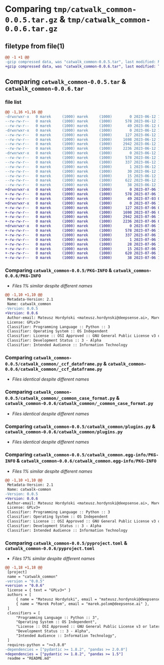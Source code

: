 # Comparing `tmp/catwalk_common-0.0.5.tar.gz` & `tmp/catwalk_common-0.0.6.tar.gz`

## filetype from file(1)

```diff
@@ -1 +1 @@
-gzip compressed data, was "catwalk_common-0.0.5.tar", last modified: Mon Jun 12 14:15:52 2023, max compression
+gzip compressed data, was "catwalk_common-0.0.6.tar", last modified: Thu Jul  6 14:12:54 2023, max compression
```

## Comparing `catwalk_common-0.0.5.tar` & `catwalk_common-0.0.6.tar`

### file list

```diff
@@ -1,16 +1,16 @@
-drwxrwxr-x   0 marek     (1000) marek     (1000)        0 2023-06-12 14:15:52.837417 catwalk_common-0.0.5/
--rw-rw-r--   0 marek     (1000) marek     (1000)      578 2023-06-12 14:15:52.837417 catwalk_common-0.0.5/PKG-INFO
--rw-rw-r--   0 marek     (1000) marek     (1000)       49 2023-06-12 07:47:42.000000 catwalk_common-0.0.5/README.md
-drwxrwxr-x   0 marek     (1000) marek     (1000)        0 2023-06-12 14:15:52.837417 catwalk_common-0.0.5/catwalk_common/
--rw-rw-r--   0 marek     (1000) marek     (1000)      127 2023-06-12 13:38:38.000000 catwalk_common-0.0.5/catwalk_common/__init__.py
--rw-rw-r--   0 marek     (1000) marek     (1000)     1698 2023-06-12 13:38:38.000000 catwalk_common-0.0.5/catwalk_common/_ccf_dataframe.py
--rw-rw-r--   0 marek     (1000) marek     (1000)     2942 2023-06-12 13:38:38.000000 catwalk_common-0.0.5/catwalk_common/_common_case_format.py
--rw-rw-r--   0 marek     (1000) marek     (1000)     2236 2023-06-12 13:38:38.000000 catwalk_common-0.0.5/catwalk_common/plugins.py
-drwxrwxr-x   0 marek     (1000) marek     (1000)        0 2023-06-12 14:15:52.837417 catwalk_common-0.0.5/catwalk_common.egg-info/
--rw-rw-r--   0 marek     (1000) marek     (1000)      578 2023-06-12 14:15:52.000000 catwalk_common-0.0.5/catwalk_common.egg-info/PKG-INFO
--rw-rw-r--   0 marek     (1000) marek     (1000)      337 2023-06-12 14:15:52.000000 catwalk_common-0.0.5/catwalk_common.egg-info/SOURCES.txt
--rw-rw-r--   0 marek     (1000) marek     (1000)        1 2023-06-12 14:15:52.000000 catwalk_common-0.0.5/catwalk_common.egg-info/dependency_links.txt
--rw-rw-r--   0 marek     (1000) marek     (1000)       30 2023-06-12 14:15:52.000000 catwalk_common-0.0.5/catwalk_common.egg-info/requires.txt
--rw-rw-r--   0 marek     (1000) marek     (1000)       15 2023-06-12 14:15:52.000000 catwalk_common-0.0.5/catwalk_common.egg-info/top_level.txt
--rw-rw-r--   0 marek     (1000) marek     (1000)      622 2023-06-12 13:38:38.000000 catwalk_common-0.0.5/pyproject.toml
--rw-rw-r--   0 marek     (1000) marek     (1000)       38 2023-06-12 14:15:52.837417 catwalk_common-0.0.5/setup.cfg
+drwxrwxr-x   0 marek     (1000) marek     (1000)        0 2023-07-06 14:12:54.472206 catwalk_common-0.0.6/
+-rw-rw-r--   0 marek     (1000) marek     (1000)      578 2023-07-06 14:12:54.472206 catwalk_common-0.0.6/PKG-INFO
+-rw-rw-r--   0 marek     (1000) marek     (1000)       49 2023-07-03 08:15:33.000000 catwalk_common-0.0.6/README.md
+drwxrwxr-x   0 marek     (1000) marek     (1000)        0 2023-07-06 14:12:54.472206 catwalk_common-0.0.6/catwalk_common/
+-rw-rw-r--   0 marek     (1000) marek     (1000)      127 2023-07-06 07:36:28.000000 catwalk_common-0.0.6/catwalk_common/__init__.py
+-rw-rw-r--   0 marek     (1000) marek     (1000)     1698 2023-07-06 07:29:21.000000 catwalk_common-0.0.6/catwalk_common/_ccf_dataframe.py
+-rw-rw-r--   0 marek     (1000) marek     (1000)     2942 2023-07-06 14:11:21.000000 catwalk_common-0.0.6/catwalk_common/_common_case_format.py
+-rw-rw-r--   0 marek     (1000) marek     (1000)     2236 2023-07-06 07:29:21.000000 catwalk_common-0.0.6/catwalk_common/plugins.py
+drwxrwxr-x   0 marek     (1000) marek     (1000)        0 2023-07-06 14:12:54.472206 catwalk_common-0.0.6/catwalk_common.egg-info/
+-rw-rw-r--   0 marek     (1000) marek     (1000)      578 2023-07-06 14:12:54.000000 catwalk_common-0.0.6/catwalk_common.egg-info/PKG-INFO
+-rw-rw-r--   0 marek     (1000) marek     (1000)      337 2023-07-06 14:12:54.000000 catwalk_common-0.0.6/catwalk_common.egg-info/SOURCES.txt
+-rw-rw-r--   0 marek     (1000) marek     (1000)        1 2023-07-06 14:12:54.000000 catwalk_common-0.0.6/catwalk_common.egg-info/dependency_links.txt
+-rw-rw-r--   0 marek     (1000) marek     (1000)       28 2023-07-06 14:12:54.000000 catwalk_common-0.0.6/catwalk_common.egg-info/requires.txt
+-rw-rw-r--   0 marek     (1000) marek     (1000)       15 2023-07-06 14:12:54.000000 catwalk_common-0.0.6/catwalk_common.egg-info/top_level.txt
+-rw-rw-r--   0 marek     (1000) marek     (1000)      620 2023-07-06 14:11:21.000000 catwalk_common-0.0.6/pyproject.toml
+-rw-rw-r--   0 marek     (1000) marek     (1000)       38 2023-07-06 14:12:54.472206 catwalk_common-0.0.6/setup.cfg
```

### Comparing `catwalk_common-0.0.5/PKG-INFO` & `catwalk_common-0.0.6/PKG-INFO`

 * *Files 1% similar despite different names*

```diff
@@ -1,10 +1,10 @@
 Metadata-Version: 2.1
 Name: catwalk_common
-Version: 0.0.5
+Version: 0.0.6
 Author-email: Mateusz Hordyński <mateusz.hordynski@deepsense.ai>, Marek Połom <marek.polom@deepsense.ai>
 License: GPLv3+
 Classifier: Programming Language :: Python :: 3
 Classifier: Operating System :: OS Independent
 Classifier: License :: OSI Approved :: GNU General Public License v3 or later (GPLv3+)
 Classifier: Development Status :: 3 - Alpha
 Classifier: Intended Audience :: Information Technology
```

### Comparing `catwalk_common-0.0.5/catwalk_common/_ccf_dataframe.py` & `catwalk_common-0.0.6/catwalk_common/_ccf_dataframe.py`

 * *Files identical despite different names*

### Comparing `catwalk_common-0.0.5/catwalk_common/_common_case_format.py` & `catwalk_common-0.0.6/catwalk_common/_common_case_format.py`

 * *Files identical despite different names*

### Comparing `catwalk_common-0.0.5/catwalk_common/plugins.py` & `catwalk_common-0.0.6/catwalk_common/plugins.py`

 * *Files identical despite different names*

### Comparing `catwalk_common-0.0.5/catwalk_common.egg-info/PKG-INFO` & `catwalk_common-0.0.6/catwalk_common.egg-info/PKG-INFO`

 * *Files 1% similar despite different names*

```diff
@@ -1,10 +1,10 @@
 Metadata-Version: 2.1
 Name: catwalk-common
-Version: 0.0.5
+Version: 0.0.6
 Author-email: Mateusz Hordyński <mateusz.hordynski@deepsense.ai>, Marek Połom <marek.polom@deepsense.ai>
 License: GPLv3+
 Classifier: Programming Language :: Python :: 3
 Classifier: Operating System :: OS Independent
 Classifier: License :: OSI Approved :: GNU General Public License v3 or later (GPLv3+)
 Classifier: Development Status :: 3 - Alpha
 Classifier: Intended Audience :: Information Technology
```

### Comparing `catwalk_common-0.0.5/pyproject.toml` & `catwalk_common-0.0.6/pyproject.toml`

 * *Files 17% similar despite different names*

```diff
@@ -1,18 +1,18 @@
 [project]
 name = "catwalk_common"
-version = "0.0.5"
+version = "0.0.6"
 license = { text = "GPLv3+" }
 authors = [
     { name = "Mateusz Hordyński", email = "mateusz.hordynski@deepsense.ai" },
     { name = "Marek Połom", email = "marek.polom@deepsense.ai" },
 ]
 classifiers = [
     "Programming Language :: Python :: 3",
     "Operating System :: OS Independent",
     "License :: OSI Approved :: GNU General Public License v3 or later (GPLv3+)",
     "Development Status :: 3 - Alpha",
     "Intended Audience :: Information Technology",
 ]
 requires-python = ">=3.8.0"
-dependencies = ["pydantic >= 1.8.2", "pandas >= 2.0.0"]
+dependencies = ["pydantic >= 1.8.2", "pandas >= 1.5"]
 readme = "README.md"
```

